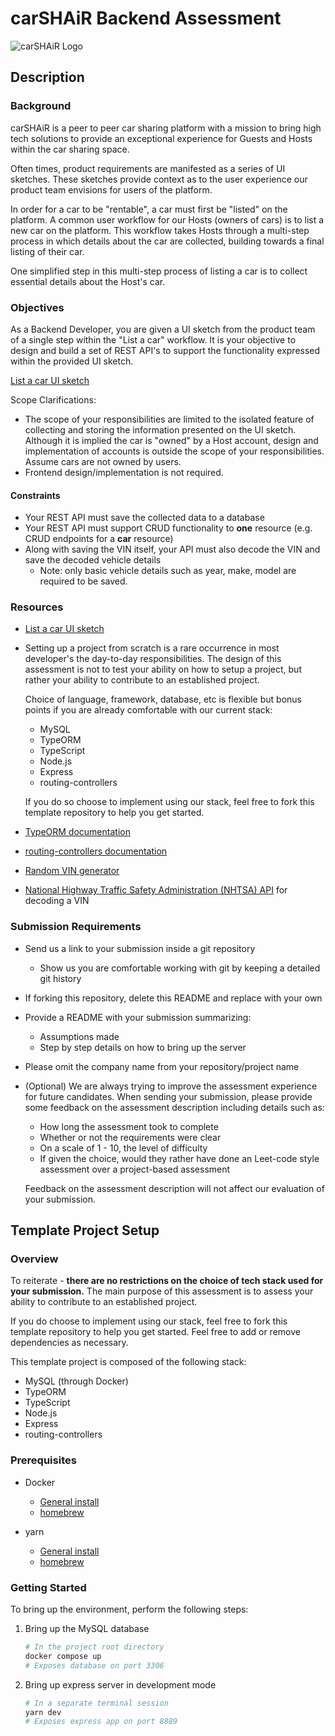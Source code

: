 # carSHAiR Backend Assessment

![carSHAiR Logo](https://www.carshair.com/_next/image?url=%2F_next%2Fstatic%2Fmedia%2FCarSHAiR-Logo.bfa0a90d.png&w=3840&q=75)

## Description

### Background

carSHAiR is a peer to peer car sharing platform with a mission to bring high tech solutions to provide an exceptional experience for Guests and Hosts within the car sharing space.

Often times, product requirements are manifested as a series of UI sketches. These sketches provide context as to the user experience our product team envisions for users of the platform.

In order for a car to be "rentable", a car must first be "listed" on the platform. A common user workflow for our Hosts (owners of cars) is to list a new car on the platform. This workflow takes Hosts through a multi-step process in which details about the car are collected, building towards a final listing of their car.

One simplified step in this multi-step process of listing a car is to collect essential details about the Host's car.

### Objectives

As a Backend Developer, you are given a UI sketch from the product team of a single step within the "List a car" workflow. It is your objective to design and build a set of REST API's to support the functionality expressed within the provided UI sketch.

[List a car UI sketch](https://xd.adobe.com/view/fed5ede8-2626-46ec-a3f9-ec0cba0df6f4-ab86/)

Scope Clarifications:

- The scope of your responsibilities are limited to the isolated feature of collecting and storing the information presented on the UI sketch. Although it is implied the car is "owned" by a Host account, design and implementation of accounts is outside the scope of your responsibilities. Assume cars are not owned by users.
- Frontend design/implementation is not required.

#### Constraints

- Your REST API must save the collected data to a database
- Your REST API must support CRUD functionality to **one** resource (e.g. CRUD endpoints for a **car** resource)
- Along with saving the VIN itself, your API must also decode the VIN and save the decoded vehicle details
  - Note: only basic vehicle details such as year, make, model are required to be saved.

### Resources

- [List a car UI sketch](https://xd.adobe.com/view/fed5ede8-2626-46ec-a3f9-ec0cba0df6f4-ab86/)

- Setting up a project from scratch is a rare occurrence in most developer's the day-to-day responsibilities. The design of this assessment is not to test your ability on how to setup a project, but rather your ability to contribute to an established project.

  Choice of language, framework, database, etc is flexible but bonus points if you are already comfortable with our current stack:
  - MySQL
  - TypeORM
  - TypeScript
  - Node.js
  - Express
  - routing-controllers

  If you do so choose to implement using our stack, feel free to fork this template repository to help you get started.

- [TypeORM documentation](https://github.com/typeorm/typeorm)

- [routing-controllers documentation](https://github.com/typestack/routing-controllers)

- [Random VIN generator](https://vingenerator.org/)

- [National Highway Traffic Safety Administration (NHTSA) API](https://vpic.nhtsa.dot.gov/api/) for decoding a VIN

### Submission Requirements

- Send us a link to your submission inside a git repository
  - Show us you are comfortable working with git by keeping a detailed git history

- If forking this repository, delete this README and replace with your own

- Provide a README with your submission summarizing:
  - Assumptions made
  - Step by step details on how to bring up the server

- Please omit the company name from your repository/project name

- (Optional) We are always trying to improve the assessment experience for future candidates. When sending your submission, please provide some feedback on the assessment description including details such as:

  - How long the assessment took to complete
  - Whether or not the requirements were clear
  - On a scale of 1 - 10, the level of difficulty
  - If given the choice, would they rather have done an Leet-code style assessment over a project-based assessment

  Feedback on the assessment description will not affect our evaluation of your submission.

## Template Project Setup

### Overview

To reiterate - **there are no restrictions on the choice of tech stack used for your submission.** The main purpose of this assessment is to assess your ability to contribute to an established project.

If you do choose to implement using our stack, feel free to fork this template repository to help you get started. Feel free to add or remove dependencies as necessary.

This template project is composed of the following stack:

- MySQL (through Docker)
- TypeORM
- TypeScript
- Node.js
- Express
- routing-controllers

### Prerequisites

- Docker
  - [General install](https://docs.docker.com/get-docker/)
  - [homebrew](https://formulae.brew.sh/cask/docker)

- yarn
  - [General install](https://classic.yarnpkg.com/lang/en/docs/install/#mac-stable)
  - [homebrew](https://formulae.brew.sh/formula/yarn)

### Getting Started

To bring up the environment, perform the following steps:

1. Bring up the MySQL database

    ```bash
    # In the project root directory
    docker compose up
    # Exposes database on port 3306
    ```

2. Bring up express server in development mode

    ```bash
    # In a separate terminal session
    yarn dev
    # Exposes express app on port 8889
    ```

